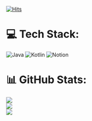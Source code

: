 [![Hits](https://hits.seeyoufarm.com/api/count/incr/badge.svg?url=https%3A%2F%2Fgithub.com%2FAmazansia&count_bg=%23BF3DC8&title_bg=%23555555&icon=&icon_color=%23E7E7E7&title=hits&edge_flat=false)](https://hits.seeyoufarm.com)
# 💻 Tech Stack:
![Java](https://img.shields.io/badge/java-%23ED8B00.svg?style=for-the-badge&logo=java&logoColor=white) ![Kotlin](https://img.shields.io/badge/kotlin-%230095D5.svg?style=for-the-badge&logo=kotlin&logoColor=white) ![Notion](https://img.shields.io/badge/Notion-%23000000.svg?style=for-the-badge&logo=notion&logoColor=white)
# 📊 GitHub Stats: 
![](https://github-readme-stats.vercel.app/api?username=Amazansia&theme=gruvbox&hide_border=false&include_all_commits=true&count_private=false)<br/>
![](https://github-readme-streak-stats.herokuapp.com/?user=Amazansia&theme=gruvbox&hide_border=false)<br/>
![](https://github-readme-stats.vercel.app/api/top-langs/?username=Amazansia&theme=gruvbox&hide_border=false&include_all_commits=true&count_private=false&layout=compact)
